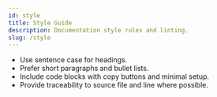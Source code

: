 ```yaml
---
id: style
title: Style Guide
description: Documentation style rules and linting.
slug: /style
---
```


- Use sentence case for headings.
- Prefer short paragraphs and bullet lists.
- Include code blocks with copy buttons and minimal setup.
- Provide traceability to source file and line where possible.

